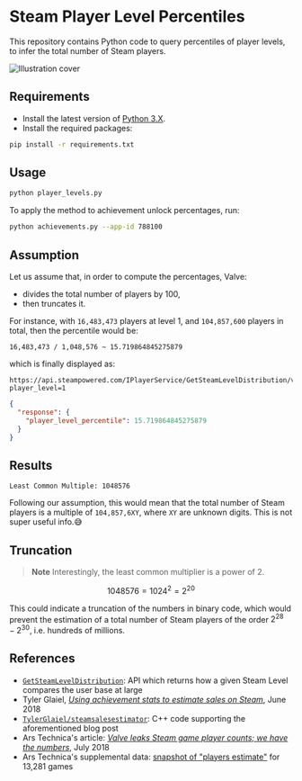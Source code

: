 # Steam Player Level Percentiles

This repository contains Python code to query percentiles of player levels, to infer the total number of Steam players.

![Illustration cover][img-cover]

## Requirements

- Install the latest version of [Python 3.X][python-download-url].
- Install the required packages:

```bash
pip install -r requirements.txt
```

## Usage

```bash
python player_levels.py
```

To apply the method to achievement unlock percentages, run:

```bash
python achievements.py --app-id 788100
```

## Assumption

Let us assume that, in order to compute the percentages, Valve:

- divides the total number of players by 100,
- then truncates it.

For instance, with `16,483,473` players at level 1, and `104,857,600` players in total,
then the percentile would be:
```
16,483,473 / 1,048,576 ~ 15.719864845275879
```

which is finally displayed as:

```
https://api.steampowered.com/IPlayerService/GetSteamLevelDistribution/v1/?player_level=1
```

```json
{
  "response": {
    "player_level_percentile": 15.719864845275879
  }
}
```

## Results

```
Least Common Multiple: 1048576
```

Following our assumption, this would mean that the total number of Steam players is
a multiple of `104,857,6XY`, where `XY` are unknown digits.
This is not super useful info.😅

## Truncation

> **Note**
> Interestingly, the least common multiplier is a power of 2.

$$
1048576 = 1024^2 = 2^{20}
$$

This could indicate a truncation of the numbers in binary code,
which would prevent the estimation of a total number of Steam players
of the order $2^{28} - 2^{30}$, i.e. hundreds of millions.

## References

- [`GetSteamLevelDistribution`][steamdb-api]: API which returns how a given Steam Level compares the user base at large
- Tyler Glaiel, [*Using achievement stats to estimate sales on Steam*][glaiel-medium-blogpost], June 2018
- [`TylerGlaiel/steamsalesestimator`][glaiel-sales-estimator]: C++ code supporting the aforementioned blog post
- Ars Technica's article: [*Valve leaks Steam game player counts; we have the numbers*][article], July 2018
- Ars Technica's supplemental data: [snapshot of "players estimate"][arstechnica18-data] for 13,281 games

<!-- Definitions -->

[img-cover]: <https://github.com/woctezuma/steam-player-level-percentiles/wiki/img/cover.png>
[python-download-url]: <https://www.python.org/downloads/>

[steamdb-api]: <https://steamapi.xpaw.me/#IPlayerService/GetSteamLevelDistribution>
[glaiel-medium-blogpost]: <https://medium.com/@tglaiel/using-achievement-stats-to-estimate-sales-on-steam-d18b4b635d23>
[glaiel-sales-estimator]: <https://github.com/TylerGlaiel/steamsalesestimator>
[article]: <https://arstechnica.com/gaming/2018/07/steam-data-leak-reveals-precise-player-count-for-thousands-of-games/>
[arstechnica18-data]: <http://www.arstechnica.com/wp-content/uploads/2018/07/games_achievements_players_2018-07-01.csv>
